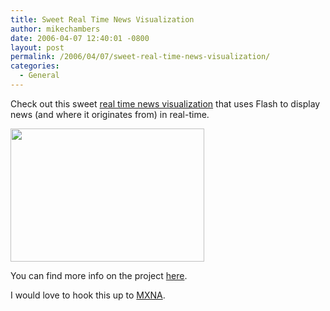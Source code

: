 ```yaml
---
title: Sweet Real Time News Visualization
author: mikechambers
date: 2006-04-07 12:40:01 -0800
layout: post
permalink: /2006/04/07/sweet-real-time-news-visualization/
categories:
  - General
---
```



Check out this sweet [real time news visualization][1] that uses Flash to display news (and where it originates from) in real-time.

[<img src="/mesh/files/whatsup.png" border="0" height="213" width="310" />][1]

You can find more info on the project [here][2].

I would love to hook this up to [MXNA][3].

 [1]: http://www.jeroenwijering.com/whatsup/
 [2]: http://www.jeroenwijering.com/?item=What's_Up?
 [3]: http://weblogs.macromedia.com/mxna/